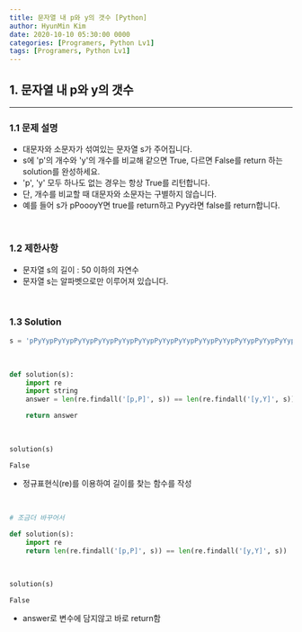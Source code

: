 ```yaml
---
title: 문자열 내 p와 y의 갯수 [Python]
author: HyunMin Kim
date: 2020-10-10 05:30:00 0000
categories: [Programers, Python Lv1]
tags: [Programers, Python Lv1]
---
```


## 1. 문자열 내 p와 y의 갯수
---
### 1.1 문제 설명
- 대문자와 소문자가 섞여있는 문자열 s가 주어집니다. 
- s에 'p'의 개수와 'y'의 개수를 비교해 같으면 True, 다르면 False를 return 하는 solution를 완성하세요. 
- 'p', 'y' 모두 하나도 없는 경우는 항상 True를 리턴합니다. 
- 단, 개수를 비교할 때 대문자와 소문자는 구별하지 않습니다.
- 예를 들어 s가 pPoooyY면 true를 return하고 Pyy라면 false를 return합니다.

<br>

### 1.2 제한사항
- 문자열 s의 길이 : 50 이하의 자연수
- 문자열 s는 알파벳으로만 이루어져 있습니다.

<br>

### 1.3 Solution

```python
s = 'pPyYypPyYypPyYypPyYypPyYypPyYypPyYypPyYypPyYypPyYypPyYypPyYypPyYypPyYypPyYypPyYy'
```

<br>

```python
def solution(s):
    import re
    import string
    answer = len(re.findall('[p,P]', s)) == len(re.findall('[y,Y]', s))

    return answer
```

<br>

```python
solution(s)
```
    False

- 정규표현식(re)를 이용하여 길이를 찾는 함수를 작성

<br>

```python
# 조금더 바꾸어서

def solution(s):
    import re
    return len(re.findall('[p,P]', s)) == len(re.findall('[y,Y]', s))
```

<br>

```python
solution(s)
```
    False

- answer로 변수에 담지않고 바로 return함